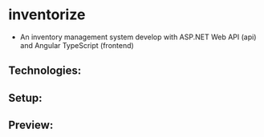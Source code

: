 # inventorize
- An inventory management system develop with ASP.NET Web API (api) and Angular TypeScript (frontend)

## Technologies:

## Setup:

## Preview:

